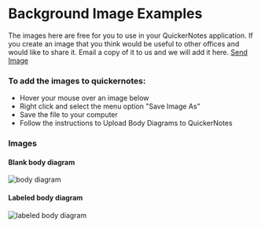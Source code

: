 # Background Image Examples

The images here are free for you to use in your QuickerNotes application. If you create an image that you 
think would be useful to other offices and would like to share it. 
Email a copy of it to us and we will add it here. 
<a href="mailto:support@quickernotes.com?subject=Image Library Upload">Send Image</a>

### To add the images to quickernotes:
- Hover your mouse over an image below
- Right click and select the menu option "Save Image As"
- Save the file to your computer
- Follow the instructions to Upload Body Diagrams to QuickerNotes 

### Images
#### Blank body diagram
![body diagram](/images/body-diagram.png "blank body diagram")

#### Labeled body diagram
![labeled body diagram](/images/body-diagram-labeled.png "labeled body diagram")
